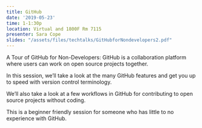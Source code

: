 ```yaml
---
title: GitHub
date: '2019-05-23'
time: 1-1:30p
location: Virtual and 1800F Rm 7115
presenter: Sara Cope
slides: "/assets/files/techtalks/GitHubforNondevelopers2.pdf"
---
```


A Tour of GitHub for Non-Developers: GitHub is a collaboration platform where users can work on open source projects together.

In this session, we’ll take a look at the many GitHub features and get you up to speed with version control terminology.

We’ll also take a look at a few workflows in GitHub for contributing to open source projects without coding.

This is a beginner friendly session for someone who has little to no experience with GitHub.
